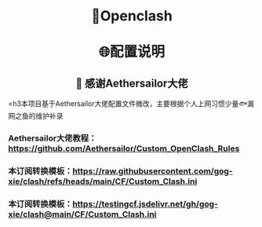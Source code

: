 <h1 align="center"> 🎯Openclash<br>⠀<br>🌐配置说明</h1>

<h2 align="center">🙏 感谢Aethersailor大佬</h2>

<h3本项目基于Aethersailor大佬配置文件微改，主要根据个人上网习惯少量🐟漏网之鱼的维护补录</h2>


### Aethersailor大佬教程：https://github.com/Aethersailor/Custom_OpenClash_Rules
### 本订阅转换模板：https://raw.githubusercontent.com/gog-xie/clash/refs/heads/main/CF/Custom_Clash.ini
### 本订阅转换模板：https://testingcf.jsdelivr.net/gh/gog-xie/clash@main/CF/Custom_Clash.ini
